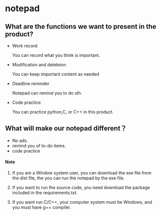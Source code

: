 # notepad

## What are the functions we want to present in the product?

+ Work record

  You can record what you think is important.

+ Modification and deleteion

  You can keep important content as needed

+ Deadline reminder

  Notepad can remind you to do sth.

+ Code practice

  You can practice python,C, or C++ in this product.

## What will make our notepad different？

+ No ads.
+ remind you of to-do items.
+ code practice

#### Note

1. If you are a Window system user, you can download the exe file from the dist file, the you can run the notepad by the exe file.

2. If you want to run the source code, you need download the package included in the requirements.txt.
3. If you want run C/C++, your computer system must be Windows, and you must have g++ compiler.